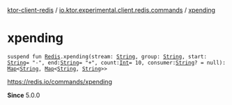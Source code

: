 [ktor-client-redis](../index.md) / [io.ktor.experimental.client.redis.commands](index.md) / [xpending](./xpending.md)

# xpending

`suspend fun `[`Redis`](../io.ktor.experimental.client.redis/-redis/index.md)`.xpending(stream: `[`String`](https://kotlinlang.org/api/latest/jvm/stdlib/kotlin/-string/index.html)`, group: `[`String`](https://kotlinlang.org/api/latest/jvm/stdlib/kotlin/-string/index.html)`, start: `[`String`](https://kotlinlang.org/api/latest/jvm/stdlib/kotlin/-string/index.html)` = "-", end: `[`String`](https://kotlinlang.org/api/latest/jvm/stdlib/kotlin/-string/index.html)` = "+", count: `[`Int`](https://kotlinlang.org/api/latest/jvm/stdlib/kotlin/-int/index.html)` = 10, consumer: `[`String`](https://kotlinlang.org/api/latest/jvm/stdlib/kotlin/-string/index.html)`? = null): `[`Map`](https://kotlinlang.org/api/latest/jvm/stdlib/kotlin.collections/-map/index.html)`<`[`String`](https://kotlinlang.org/api/latest/jvm/stdlib/kotlin/-string/index.html)`, `[`Map`](https://kotlinlang.org/api/latest/jvm/stdlib/kotlin.collections/-map/index.html)`<`[`String`](https://kotlinlang.org/api/latest/jvm/stdlib/kotlin/-string/index.html)`, `[`String`](https://kotlinlang.org/api/latest/jvm/stdlib/kotlin/-string/index.html)`>>`

https://redis.io/commands/xpending

**Since**
5.0.0

